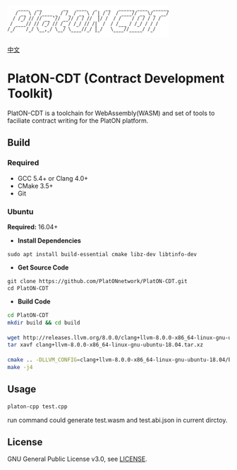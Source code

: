![logo](./docs/images/platon-cdt-logo.png)

[中文](./README_cn.md)

# PlatON-CDT (Contract Development Toolkit)

PlatON-CDT is a toolchain for WebAssembly(WASM) and set of tools to faciliate
contract writing for the PlatON platform.

## Build

### Required

- GCC 5.4+ or Clang 4.0+
- CMake 3.5+
- Git

### Ubuntu 

**Required:** 16.04+

- **Install Dependencies**

``` shell
sudo apt install build-essential cmake libz-dev libtinfo-dev
```

- **Get Source Code**

```shell
git clone https://github.com/PlatONnetwork/PlatON-CDT.git
cd PlatON-CDT
```
- **Build Code**

``` sh
cd PlatON-CDT
mkdir build && cd build

wget http://releases.llvm.org/8.0.0/clang+llvm-8.0.0-x86_64-linux-gnu-ubuntu-18.04.tar.xz
tar xavf clang+llvm-8.0.0-x86_64-linux-gnu-ubuntu-18.04.tar.xz

cmake .. -DLLVM_CONFIG=clang+llvm-8.0.0-x86_64-linux-gnu-ubuntu-18.04/bin/llvm-config
make -j4

```
## Usage
``` bash
platon-cpp test.cpp
```
run command could generate test.wasm and test.abi.json in current dirctoy.

## License

GNU General Public License v3.0, see [LICENSE](https://github.com/PlatONnetwork/PlatON-CDT/blob/master/LICENSE).
